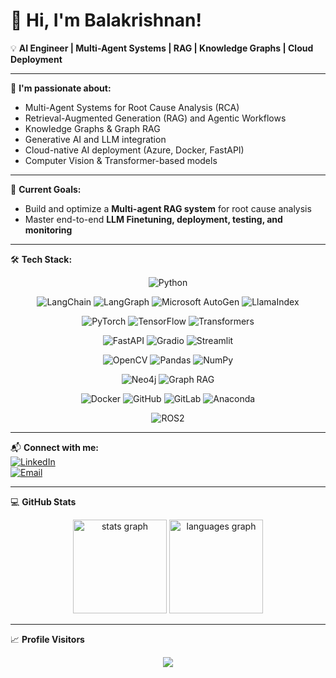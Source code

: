 # 👋 Hi, I'm Balakrishnan!  

💡 **AI Engineer | Multi-Agent Systems | RAG | Knowledge Graphs | Cloud Deployment**

---

🚀 **I'm passionate about:**
- Multi-Agent Systems for Root Cause Analysis (RCA)  
- Retrieval-Augmented Generation (RAG) and Agentic Workflows  
- Knowledge Graphs & Graph RAG  
- Generative AI and LLM integration  
- Cloud-native AI deployment (Azure, Docker, FastAPI)  
- Computer Vision & Transformer-based models  

---

🎯 **Current Goals:**
- Build and optimize a **Multi-agent RAG system** for root cause analysis  
- Master end-to-end **LLM Finetuning, deployment, testing, and monitoring**  

---

🛠️ **Tech Stack:**  

<div align="center">

<!-- Programming -->
![Python](https://img.shields.io/badge/Python-3776AB?style=for-the-badge&logo=python&logoColor=white) 

<!-- Agentic AI -->
![LangChain](https://img.shields.io/badge/LangChain-1C3C3C?style=for-the-badge&logo=chainlink&logoColor=white) 
![LangGraph](https://img.shields.io/badge/LangGraph-4A90E2?style=for-the-badge&logo=graphql&logoColor=white) 
![Microsoft AutoGen](https://img.shields.io/badge/Microsoft%20AutoGen-0078D4?style=for-the-badge&logo=microsoft&logoColor=white) 
![LlamaIndex](https://img.shields.io/badge/LlamaIndex-FF6F61?style=for-the-badge&logo=llama&logoColor=white) 

<!-- ML -->
![PyTorch](https://img.shields.io/badge/PyTorch-EE4C2C?style=for-the-badge&logo=pytorch&logoColor=white) 
![TensorFlow](https://img.shields.io/badge/TensorFlow-FF6F00?style=for-the-badge&logo=tensorflow&logoColor=white) 
![Transformers](https://img.shields.io/badge/Transformers-FFD43B?style=for-the-badge&logo=huggingface&logoColor=black) 

<!-- Backend -->
![FastAPI](https://img.shields.io/badge/FastAPI-009688?style=for-the-badge&logo=fastapi&logoColor=white) 
![Gradio](https://img.shields.io/badge/Gradio-FF6F61?style=for-the-badge&logo=gradio&logoColor=white) 
![Streamlit](https://img.shields.io/badge/Streamlit-FF4B4B?style=for-the-badge&logo=streamlit&logoColor=white) 

<!-- Data -->
![OpenCV](https://img.shields.io/badge/OpenCV-5C3EE8?style=for-the-badge&logo=opencv&logoColor=white) 
![Pandas](https://img.shields.io/badge/Pandas-150458?style=for-the-badge&logo=pandas&logoColor=white) 
![NumPy](https://img.shields.io/badge/NumPy-013243?style=for-the-badge&logo=numpy&logoColor=white) 

<!-- Knowledge Graph -->
![Neo4j](https://img.shields.io/badge/Neo4j-018bff?style=for-the-badge&logo=neo4j&logoColor=white) 
![Graph RAG](https://img.shields.io/badge/Graph%20RAG-8E44AD?style=for-the-badge&logo=graphql&logoColor=white) 

<!-- Cloud & DevOps -->
![Docker](https://img.shields.io/badge/Docker-2496ED?style=for-the-badge&logo=docker&logoColor=white) 
![GitHub](https://img.shields.io/badge/GitHub-181717?style=for-the-badge&logo=github&logoColor=white) 
![GitLab](https://img.shields.io/badge/GitLab-FC6D26?style=for-the-badge&logo=gitlab&logoColor=white) 
![Anaconda](https://img.shields.io/badge/Anaconda-44A833?style=for-the-badge&logo=anaconda&logoColor=white) 

<!-- Robotics -->
![ROS2](https://img.shields.io/badge/ROS2-22314E?style=for-the-badge&logo=ros&logoColor=white) 



</div>


---

📬 **Connect with me:**  
[![LinkedIn](https://img.shields.io/badge/LinkedIn-Balakrishnan-blue?style=for-the-badge&logo=linkedin)](https://linkedin.com/in/balakrishnanchandrasekaran/)  
[![Email](https://img.shields.io/badge/Email-Contact%20Me-red?style=for-the-badge&logo=gmail)](mailto:cbkrish96@gmaill.com)

---

💻 **GitHub Stats**  
<div align="center">
  <img src="https://github-readme-stats.vercel.app/api?username=Balakrishnan007&show_icons=true&theme=dracula&hide_border=false" height="150" alt="stats graph"/>
  <img src="https://github-readme-stats.vercel.app/api/top-langs?username=Balakrishnan007&layout=compact&theme=dracula&hide_border=false" height="150" alt="languages graph"/>
</div>

---

📈 **Profile Visitors**  
<div align="center">
  <img src="https://visitor-badge.laobi.icu/badge?page_id=Balakrishnan007.Balakrishnan007" />
</div>


